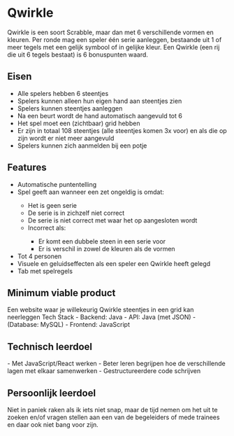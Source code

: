 <h1>Qwirkle</h1>

Qwirkle is een soort Scrabble, maar dan met 6 verschillende vormen en kleuren. Per ronde mag een speler één serie aanleggen, bestaande uit 1 of meer tegels met een gelijk symbool of in gelijke kleur. Een Qwirkle (een rij die uit 6 tegels bestaat) is 6 bonuspunten waard.

<h2>Eisen</h2>
<ul>
 <li>Alle spelers hebben 6 steentjes</li>
 <li>Spelers kunnen alleen hun eigen hand aan steentjes zien</li>
 <li>Spelers kunnen steentjes aanleggen</li>
 <li>Na een beurt wordt de hand automatisch aangevuld tot 6</li>
 <li>Het spel moet een (zichtbaar) grid hebben</li>
 <li>Er zijn in totaal 108 steentjes (alle steentjes komen 3x voor) en als die op zijn wordt er niet meer aangevuld</li>
 <li>Spelers kunnen zich aanmelden bij een potje</li>
</ul>

<h2>Features</h2>
<ul>
 <li>Automatische puntentelling</li>
 <li>Spel geeft aan wanneer een zet ongeldig is omdat:</li>
 <ul>
  <li>  Het is geen serie</li>
  <li>  De serie is in zichzelf niet correct</li>
  <li>  De serie is niet correct met waar het op aangesloten wordt</li>
  <li>  Incorrect als:</li>
  <ul>
   <li>    Er komt een dubbele steen in een serie voor</li>
   <li>    Er is verschil in zowel de kleuren als de vormen</li>
  </ul>
 </ul>
<li>Tot 4 personen</li>
 <li>Visuele en geluidseffecten als een speler een Qwirkle heeft gelegd</li>
 <li>Tab met spelregels</li>
</ul>

<h2>Minimum viable product</h2>
Een website waar je willekeurig Qwirkle steentjes in een grid kan neerleggen
Tech Stack
-	Backend: Java
-	API: Java (met JSON)
-	(Database: MySQL)
-	Frontend: JavaScript

<h2>Technisch leerdoel</h2>
-	Met JavaScript/React werken
-	Beter leren begrijpen hoe de verschillende lagen met elkaar samenwerken
-	Gestructureerdere code schrijven 

<h2>Persoonlijk leerdoel</h2>
Niet in paniek raken als ik iets niet snap, maar de tijd nemen om het uit te zoeken en/of vragen stellen aan een van de begeleiders of mede trainees en daar ook niet bang voor zijn.
